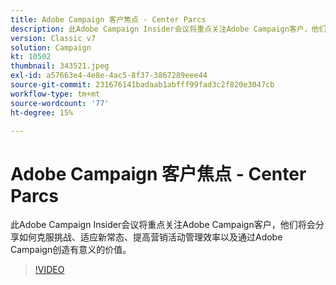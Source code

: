 ```yaml
---
title: Adobe Campaign 客户焦点 - Center Parcs
description: 此Adobe Campaign Insider会议将重点关注Adobe Campaign客户，他们将会分享如何克服挑战、适应新常态，以及提高品质……（请用60到160个字符描述）
version: Classic v7
solution: Campaign
kt: 10502
thumbnail: 343521.jpeg
exl-id: a57663e4-4e8e-4ac5-8f37-3867289eee44
source-git-commit: 231676141badaab1abfff99fad3c2f820e3047cb
workflow-type: tm+mt
source-wordcount: '77'
ht-degree: 15%

---
```


# Adobe Campaign 客户焦点 - Center Parcs

此Adobe Campaign Insider会议将重点关注Adobe Campaign客户，他们将会分享如何克服挑战、适应新常态、提高营销活动管理效率以及通过Adobe Campaign创造有意义的价值。

>[!VIDEO](https://video.tv.adobe.com/v/343521/?quality=12&learn=on)
